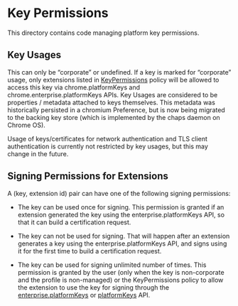 # Key Permissions

This directory contains code managing platform key permissions.

## Key Usages

This can only be “corporate” or undefined. If a key is marked for “corporate”
usage, only extensions listed in
[KeyPermissions](https://cloud.google.com/docs/chrome-enterprise/policies/?policy=KeyPermissions)
policy will be allowed to access this key via chrome.platformKeys and
chrome.enterprise.platformKeys APIs. Key Usages are considered to be
properties / metadata attached to keys themselves. This metadata was
historically persisted in a chromium Preference, but is now being migrated to
the backing key store (which is implemented by the chaps daemon on Chrome OS).

Usage of keys/certificates for network authentication and TLS client
authentication is currently not restricted by key usages, but this may change in
the future.

## Signing Permissions for Extensions

A (key, extension id) pair can have one of the following signing permissions:

* The key can be used once for signing. This permission is granted if an
extension generated the key using the enterprise.platformKeys API, so that it
can build a certification request.

* The key can not be used for signing. That will happen after an extension
generates a key using the enterprise.platformKeys API, and signs using it for
the first time to build a certification request.

* The key can be used for signing unlimited number of times. This permission is
granted by the user (only when the key is non-corporate and the profile is
non-managed) or the KeyPermissions policy to allow the extension to use the
key for signing through the
[enterprise.platformKeys](https://developer.chrome.com/extensions/enterprise_platformKeys)
or [platformKeys](https://developer.chrome.com/extensions/platformKeys) API.
